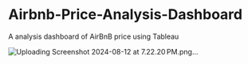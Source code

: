 # Airbnb-Price-Analysis-Dashboard
A analysis dashboard of AirBnB price using Tableau

![Uploading Screenshot 2024-08-12 at 7.22.20 PM.png…]()
